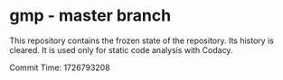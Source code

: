 # gmp - master branch

This repository contains the frozen state of the repository.
Its history is cleared. It is used only for static code
analysis with Codacy.

Commit Time: 1726793208